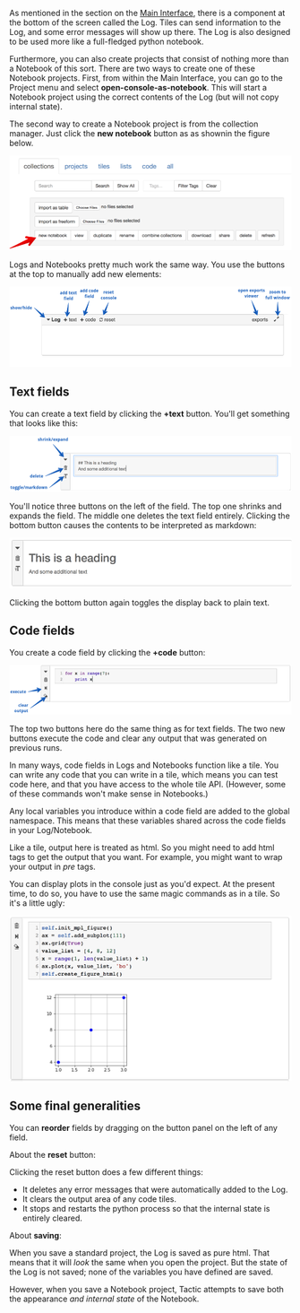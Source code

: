 

As mentioned in the section on the [Main Interface](Main-interface), there is a component at the bottom of the screen
called the Log. Tiles can send information to the Log, and some error messages will show up there. The Log is also designed
to be used more like a full-fledged python notebook.

Furthermore, you can also create projects that consist of nothing more than a Notebook of this sort. There are two ways
to create one of these Notebook projects. First, from within the Main Interface, you can go to the Project menu
and select **open-console-as-notebook**. This will start a Notebook project using the correct contents of the Log 
(but will not copy internal state).

The second way to create a Notebook project is from the collection manager. Just click the **new notebook** button as
as shownin the figure below.

![](imgs/663fd636.png)

Logs and Notebooks pretty much work the same way. You use the buttons at the top to  manually add new elements:

![](imgs/e64e7678.png)

## Text fields

You can create a text field by clicking the **+text** button. You'll get something that looks like this:

![](imgs/06ca6226.png)

You'll notice three buttons on the left of the field. The top one shrinks and expands the field. The middle one
deletes the text field entirely. Clicking the bottom button causes the contents to be interpreted as markdown:

![](imgs/a6aa511c.png)

Clicking the bottom button again toggles the display back to plain text.

## Code fields

You create a code field by clicking the **+code** button:

![](imgs/55cbd9bd.png)

The top two buttons here do the same thing as for text fields. The two new buttons execute the code and clear any output
that was generated on previous runs.

In many ways, code fields in Logs and Notebooks function like a tile. 
You can write any code that you can write in a tile, which means you can test code here, 
and that you have access to the whole tile API. (However, some of these commands won't make sense in Notebooks.)

Any local variables you introduce within a code field are added to the global namespace. This means that
these variables shared across the code fields in your Log/Notebook.

Like a tile, output here is treated as html. So you might need to add html tags to get the output that you want. 
For example, you might want to wrap your output in *pre* tags.

You can display plots in the console just as you'd expect. At the present time, to do so, 
you have to use the same magic commands as in a tile. So it's a little ugly:

![](imgs/59bba4c7.png)

## Some final generalities

You can **reorder** fields by dragging on the button panel on the left of any field.

About the **reset** button:

Clicking the reset button does a few different things:

* It deletes any error messages that were automatically added to the Log.
* It clears the output area of any code tiles.
* It stops and restarts the python process so that the internal state is entirely cleared.

About **saving**: 

When you save a standard project, the Log is saved as pure html. That means that it will *look* the same
when you open the project. But the state of the Log is not saved; none of the variables you have defined are saved.

However, when you save a Notebook project, Tactic attempts to save both the appearance *and internal state* of the
Notebook.